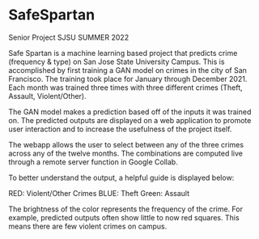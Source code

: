 # SafeSpartan
Senior Project SJSU SUMMER 2022

Safe Spartan is a machine learning based project that predicts crime (frequency & type) on San Jose State University Campus. This is accomplished by first training a GAN model on crimes in the city of San Francisco. The training took place for January through December 2021. Each month was trained three times with three different crimes (Theft, Assault, Violent/Other). 

The GAN model makes a prediction based off of the inputs it was trained on. The predicted outputs are displayed on a web application to promote user interaction and to increase the usefulness of the project itself.

The webapp allows the user to select between any of the three crimes across any of the twelve months. The combinations are computed live through a remote server function in Google Collab. 

To better understand the output, a helpful guide is displayed below:


RED: Violent/Other Crimes
BLUE: Theft
Green: Assault

The brightness of the color represents the frequency of the crime. For example, predicted outputs often show little to now red squares. This means there are few violent crimes on campus. 
